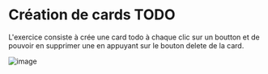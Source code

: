 <h1>Création de cards TODO</h1>

<p>L'exercice consiste à crée une card todo à chaque clic sur un boutton et de pouvoir en supprimer une en appuyant sur le bouton delete de la card.</p>


![image](https://github.com/JefG67/Todo_List/assets/156801075/62b1a0d0-9e9f-4206-b840-ad111045cb50)
